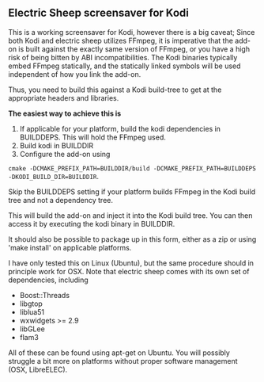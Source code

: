 ## Electric Sheep screensaver for Kodi

This is a working screensaver for Kodi, however there is a big caveat;
Since both Kodi and electric sheep utilizes FFmpeg, it is imperative
that the add-on is built against the exactly same version of FFmpeg,
or you have a high risk of being bitten by ABI incompatibilities. 
The Kodi binaries typically embed FFmpeg statically, and the statically linked
symbols will be used independent of how you link the add-on.

Thus, you need to build this against a Kodi build-tree to get at the appropriate
headers and libraries.

**The easiest way to achieve this is**
1. If applicable for your platform, build the kodi dependencies in BUILDDEPS.
   This will hold the FFmpeg used.
2. Build kodi in BUILDDIR
3. Configure the add-on using 

  ```cmake -DCMAKE_PREFIX_PATH=BUILDDIR/build -DCMAKE_PREFIX_PATH=BUILDDEPS -DKODI_BUILD_DIR=BUILDDIR```.

Skip the BUILDDEPS setting if your platform builds FFmpeg in the Kodi build tree and not a dependency tree.

This will build the add-on and inject it into the Kodi build tree. You can then
access it by executing the kodi binary in BUILDDIR.

It should also be possible to package up in this form, either as a zip or using 'make install' on applicable platforms.

I have only tested this on Linux (Ubuntu), but the same procedure should in
principle work for OSX. Note that electric sheep comes with its own set of
dependencies, including
- Boost::Threads
- libgtop
- liblua51
- wxwidgets >= 2.9
- libGLee
- flam3

All of these can be found using apt-get on Ubuntu. You will possibly struggle
a bit more on platforms without proper software management (OSX, LibreELEC).
